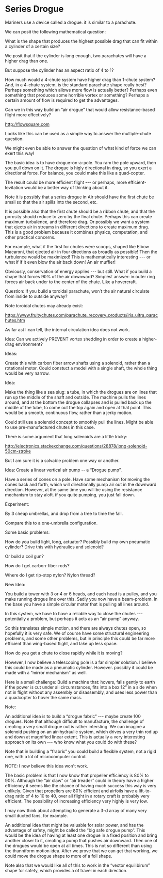 # Series Drogue

Mariners use a device called a drogue.  it is similar to a parachute.

We can posit the following mathematical question:

What is the shape that produces the highest possible drag that can fit within a cylinder of a certain size?

We posit that if the cylinder is long enough, two parachutes will have a higher drag than one.

But suppose the cylinder has an aspect ratio of 4 to 1?

How much would a 4-chute system have higher drag than 1-chute system?  And, in a 4-chute system, is the standard parachute shape really best?  Perhaps something which allows more flow is actually better?  Perhaps even something that produces some horrible vortex or something?  Perhaps a certain amount of flow is required to get the advantages.

Can we in this way build an “air drogue” that would allow resistance-based flight more effectively?


http://flowsquare.com

Looks like this can be used as a simple way to answer the multiple-chute question.

We might even be able to answer the question of what kind of force we can exert this way!

The basic idea is to have drogue-on-a-pole.  You ram the pole upward, then you pull down on it.  The drogue is higly directional in drag, so you exert a directional force.  For balance, you could make this like a quad-copter.

The result could be more efficient flight --- or perhaps, more efficient-levitation would be a better way of thinking about it.

Note it is possibly that a series drogue in Air should have the first chute be small so that the air spills into the second, etc.

It is possible also that the first chute should be a ribbon chute, and that the porosity should reduce to zero by the final chute.  Perhaps this can create maximum turbulence, and therefore drag.  Or possibly we want a system that ejects air in streams in different directions to create maximum drag.  This is a good problem because it combines physics, computation, and other practical concerns.

For example, what if the first for chutes were scoops, shaped like Elbow Macaroni, that ejected air in four directions as broadly as possible!  Then the turbulence would be maximized!  This is mathematically interesting --- or what if if it even blow the air back down!  An air muffler!

Obviously, conservation of energy applies --- but still.  What if you build a shape that forces 90% of the air downward?  Simplest answer: in outer ring forces air back under to the center of the chute.  Like a hovercraft.



Question:  If you build a toroidal parachute, won’t the air natural circulate from inside to outside anyway?

Note toroidal chutes may already exist:

https://www.fruitychutes.com/parachute_recovery_products/iris_ultra_parachutes.htm

As far ast I can tell, the internal circulation idea does not work.

Idea: Can we actively PREVENT vortex shedding in order to create a higher-drag environment?

Ideas:

Create this with carbon fiber arrow shafts using a solenoid, rather than a rotational motor.  Could constuct a model with a single shaft, the whole thing would be very narrow.

Idea:

Make the thing like a sea slug: a tube, in which the drogues are on lines that run up the middle of the shaft and outside.  The machine pulls the lines around, and at the bottom the drogue collapses and is pulled back up the middle of the tube, to come out the top again and open at that point.  This would be a smooth, continuous flow, rather than a jerky motion.

Could still use a solenoid concept to smoothly pull the lines.  Might be able to use pre-manufactured chutes in this case.



There is some argument that long solenoids are a little tricky:

http://electronics.stackexchange.com/questions/28878/long-solenoid-50cm-stroke

But I am sure it is a solvable problem one way or another.

Idea:  Create a linear vertical air pump -- a “Drogue pump”.

Have a series of cones on a pole.  Have some mechanism for moving the cones back and forth, which will directionally pump air out in the downward direction.  However, at the same time you will be using the resistance mechanism to stay aloft.  if you quite pumping, you just fall down.


Experiment:

By 3 cheap umbrellas, and drop from a tree to time the fall.

Compare this to a one-umbrella configuration.

Some basic problems:

How do you build light, long, actuator?  Possibly build my own pneumatic cylinder?  Drive this with hydraulics and solenoid?

Or build a coil gun?

How do I get carbon-fiber rods?

Where do I get rip-stop nylon?  Nylon thread?

New Idea:

You build a tower with 3 or 4 or 6 heads, and each head is a pulley, and you make running drogue line over this. Sadly you now have a beam-problem.  In the base you have a simple circular motor that is pulling all lines around.



In this system, we have to have a reliable way to close the chutes --- potentially a problem, but perhaps it acts as an “air pump” anyway.

So this translates simple motion, and there are always chutes open, so hopefully it is very safe.  We of course have some structural engineering problems, and some other problems, but in principle this could be far more efficient than wing-based flight, and take up less space.

How do you get a chute to close rapidly while it is moving?

However, I now believe a telescoping pole is a far simpler solution.  I believe this could be made as a pneumatic cylinder.  However. possibly it could be made with a “mirror mechanism” as well.

Here is a small challenge: 
Build a machine that:
hovers,
falls gently to earth if the power is cut under all circumstances,
fits into a box 12” in a side when not in flight without any assembly or disassembly, and
uses less power than a quadcopter to hover the same mass.

Note:

An additional idea is to build a “drogue fabric” --- maybe create 100 drogues.  Note that although difficult to manufacture, the challenge of creating a very small drogue out is rather intersting.  We can imagine a solenoid pushing on an air-hydraulic system, which drives a very thin rod up and down at magnified linear extent.  This is actually a very interesting approach on its own --- who know what you could do with these?

Note that in building a “frabric” you could build a flexible system, not a rigid one, with a lot of microcomputer control.

NOTE: I now believe this idea won't work.

The basic problem is that I now know that propeller efficiency is 80% to 90%.  Although the “air claw” or “air treader” could in theory have a higher efficiency it seems like the chance of having much success this way is very unlikely.  Given that propellers are 80% efficient and airfoils have a lift-to-drag ratio of 4 to 10 to 40, over all flight in a rotary craft is probably very efficient.  The possibility of increasing efficiency very highly is very low.

I may now think about attempting to generate a 3-d array of many very small ducted fans, for example.

An additional idea that might be valuable for solar power, and has the advantage of safety, might be called the “big safe drogue pump”.  This would be the idea of having at least one drogue in a fixed position and bring another closer to it, creating a pump that pushes air downward.  Then one of the drogues would be open at all times.  This is not so different than using the thunniform motion idea.  After we prove that we can get that working, we could move the drogue shape to more of a foil shape.

Note also that we would like all of this to work in the “vector equilibirum” shape for safety, which provides a of travel in each direction.

